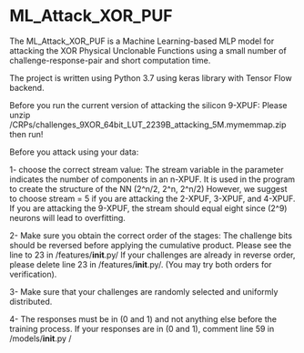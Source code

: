 # ML_Attack_XOR_PUF
The ML_Attack_XOR_PUF is a Machine Learning-based MLP model for attacking the XOR Physical Unclonable Functions using a small number of challenge-response-pair and short computation time.

The project is written using Python 3.7 using keras library with Tensor Flow backend.

Before you run the current version of attacking the silicon 9-XPUF:
Please unzip /CRPs/challenges_9XOR_64bit_LUT_2239B_attacking_5M.mymemmap.zip then run!

Before you attack using your data:

  1- choose the correct stream value:
    The stream variable in the parameter indicates the number of components in an n-XPUF. It is used in the program to create the structure of the NN 
    (2^n/2, 2^n, 2^n/2)
    However, we suggest to choose stream = 5 if you are attacking the 2-XPUF, 3-XPUF, and 4-XPUF.
    If you are attacking the 9-XPUF, the stream should equal eight since (2^9) neurons will lead to overfitting.
    
  2- Make sure you obtain the correct order of the stages:
    The challenge bits should be reversed before applying the cumulative product. Please see the line to 23 in /features/__init__.py/
    If your challenges are already in reverse order, please delete line 23 in /features/__init__.py/. (You may try both orders for verification).
    
  3- Make sure that your challenges are randomly selected and uniformly distributed. 
  
  4- The responses must be in (0 and 1) and not anything else before the training process. If your responses are in (0 and 1), comment line 59 in /models/__init__.py /
    
    



